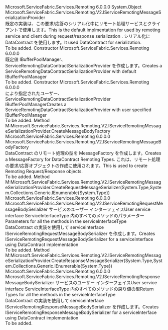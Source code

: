 <Type Name="ServiceRemotingDataContractSerializationProvider" FullName="Microsoft.ServiceFabric.Services.Remoting.V2.ServiceRemotingDataContractSerializationProvider">
  <TypeSignature Language="C#" Value="public class ServiceRemotingDataContractSerializationProvider : Microsoft.ServiceFabric.Services.Remoting.V2.IServiceRemotingMessageSerializationProvider" />
  <TypeSignature Language="ILAsm" Value=".class public auto ansi beforefieldinit ServiceRemotingDataContractSerializationProvider extends System.Object implements class Microsoft.ServiceFabric.Services.Remoting.V2.IServiceRemotingMessageSerializationProvider" />
  <TypeSignature Language="DocId" Value="T:Microsoft.ServiceFabric.Services.Remoting.V2.ServiceRemotingDataContractSerializationProvider" />
  <TypeSignature Language="VB.NET" Value="Public Class ServiceRemotingDataContractSerializationProvider&#xA;Implements IServiceRemotingMessageSerializationProvider" />
  <TypeSignature Language="F#" Value="type ServiceRemotingDataContractSerializationProvider = class&#xA;    interface IServiceRemotingMessageSerializationProvider" />
  <AssemblyInfo>
    <AssemblyName>Microsoft.ServiceFabric.Services.Remoting</AssemblyName>
    <AssemblyVersion>6.0.0.0</AssemblyVersion>
  </AssemblyInfo>
  <Base>
    <BaseTypeName>System.Object</BaseTypeName>
  </Base>
  <Interfaces>
    <Interface>
      <InterfaceName>Microsoft.ServiceFabric.Services.Remoting.V2.IServiceRemotingMessageSerializationProvider</InterfaceName>
    </Interface>
  </Interfaces>
  <Docs>
    <summary>
            <span data-ttu-id="9e603-101">既定の実装は、この<see cref="T:Microsoft.ServiceFabric.Services.Remoting.V2.IServiceRemotingMessageSerializationProvider" />要求/応答のシリアル化中にリモート処理サービスとクライアントで使用します。</span><span class="sxs-lookup"><span data-stu-id="9e603-101">This is the default implmentation  for <see cref="T:Microsoft.ServiceFabric.Services.Remoting.V2.IServiceRemotingMessageSerializationProvider" />used by remoting service and client during request/response serialization .</span></span> <span data-ttu-id="9e603-102">シリアル化に DataContract を使用します。</span><span class="sxs-lookup"><span data-stu-id="9e603-102">It used DataContract for serialization.</span></span>
            </summary>
    <remarks>To be added.</remarks>
  </Docs>
  <Members>
    <Member MemberName=".ctor">
      <MemberSignature Language="C#" Value="public ServiceRemotingDataContractSerializationProvider ();" />
      <MemberSignature Language="ILAsm" Value=".method public hidebysig specialname rtspecialname instance void .ctor() cil managed" />
      <MemberSignature Language="DocId" Value="M:Microsoft.ServiceFabric.Services.Remoting.V2.ServiceRemotingDataContractSerializationProvider.#ctor" />
      <MemberSignature Language="VB.NET" Value="Public Sub New ()" />
      <MemberType>Constructor</MemberType>
      <AssemblyInfo>
        <AssemblyName>Microsoft.ServiceFabric.Services.Remoting</AssemblyName>
        <AssemblyVersion>6.0.0.0</AssemblyVersion>
      </AssemblyInfo>
      <Parameters />
      <Docs>
        <summary>
            <span data-ttu-id="9e603-103">既定値 IBufferPoolManager、ServiceRemotingDataContractSerializationProvider を作成します。</span><span class="sxs-lookup"><span data-stu-id="9e603-103">Creates a ServiceRemotingDataContractSerializationProvider with default IBufferPoolManager</span></span> 
            </summary>
        <remarks>To be added.</remarks>
      </Docs>
    </Member>
    <Member MemberName=".ctor">
      <MemberSignature Language="C#" Value="public ServiceRemotingDataContractSerializationProvider (Microsoft.ServiceFabric.Services.Remoting.V2.Messaging.IBufferPoolManager bodyBufferPoolManager);" />
      <MemberSignature Language="ILAsm" Value=".method public hidebysig specialname rtspecialname instance void .ctor(class Microsoft.ServiceFabric.Services.Remoting.V2.Messaging.IBufferPoolManager bodyBufferPoolManager) cil managed" />
      <MemberSignature Language="DocId" Value="M:Microsoft.ServiceFabric.Services.Remoting.V2.ServiceRemotingDataContractSerializationProvider.#ctor(Microsoft.ServiceFabric.Services.Remoting.V2.Messaging.IBufferPoolManager)" />
      <MemberSignature Language="VB.NET" Value="Public Sub New (bodyBufferPoolManager As IBufferPoolManager)" />
      <MemberSignature Language="F#" Value="new Microsoft.ServiceFabric.Services.Remoting.V2.ServiceRemotingDataContractSerializationProvider : Microsoft.ServiceFabric.Services.Remoting.V2.Messaging.IBufferPoolManager -&gt; Microsoft.ServiceFabric.Services.Remoting.V2.ServiceRemotingDataContractSerializationProvider" Usage="new Microsoft.ServiceFabric.Services.Remoting.V2.ServiceRemotingDataContractSerializationProvider bodyBufferPoolManager" />
      <MemberType>Constructor</MemberType>
      <AssemblyInfo>
        <AssemblyName>Microsoft.ServiceFabric.Services.Remoting</AssemblyName>
        <AssemblyVersion>6.0.0.0</AssemblyVersion>
      </AssemblyInfo>
      <Parameters>
        <Parameter Name="bodyBufferPoolManager" Type="Microsoft.ServiceFabric.Services.Remoting.V2.Messaging.IBufferPoolManager" />
      </Parameters>
      <Docs>
        <param name="bodyBufferPoolManager"></param>
        <summary>
            <span data-ttu-id="9e603-104">により指定されたユーザー、ServiceRemotingDataContractSerializationProvider IBufferPoolManager</span><span class="sxs-lookup"><span data-stu-id="9e603-104">Creates a ServiceRemotingDataContractSerializationProvider with user specified IBufferPoolManager</span></span>
            </summary>
        <remarks>To be added.</remarks>
      </Docs>
    </Member>
    <Member MemberName="CreateMessageBodyFactory">
      <MemberSignature Language="C#" Value="public Microsoft.ServiceFabric.Services.Remoting.V2.IServiceRemotingMessageBodyFactory CreateMessageBodyFactory ();" />
      <MemberSignature Language="ILAsm" Value=".method public hidebysig newslot virtual instance class Microsoft.ServiceFabric.Services.Remoting.V2.IServiceRemotingMessageBodyFactory CreateMessageBodyFactory() cil managed" />
      <MemberSignature Language="DocId" Value="M:Microsoft.ServiceFabric.Services.Remoting.V2.ServiceRemotingDataContractSerializationProvider.CreateMessageBodyFactory" />
      <MemberSignature Language="VB.NET" Value="Public Function CreateMessageBodyFactory () As IServiceRemotingMessageBodyFactory" />
      <MemberSignature Language="F#" Value="abstract member CreateMessageBodyFactory : unit -&gt; Microsoft.ServiceFabric.Services.Remoting.V2.IServiceRemotingMessageBodyFactory&#xA;override this.CreateMessageBodyFactory : unit -&gt; Microsoft.ServiceFabric.Services.Remoting.V2.IServiceRemotingMessageBodyFactory" Usage="serviceRemotingDataContractSerializationProvider.CreateMessageBodyFactory " />
      <MemberType>Method</MemberType>
      <Implements>
        <InterfaceMember>M:Microsoft.ServiceFabric.Services.Remoting.V2.IServiceRemotingMessageSerializationProvider.CreateMessageBodyFactory</InterfaceMember>
      </Implements>
      <AssemblyInfo>
        <AssemblyName>Microsoft.ServiceFabric.Services.Remoting</AssemblyName>
        <AssemblyVersion>6.0.0.0</AssemblyVersion>
      </AssemblyInfo>
      <ReturnValue>
        <ReturnType>Microsoft.ServiceFabric.Services.Remoting.V2.IServiceRemotingMessageBodyFactory</ReturnType>
      </ReturnValue>
      <Parameters />
      <Docs>
        <summary>
            <span data-ttu-id="9e603-105">DataContract のリモート処理の型を MessageFactory を作成します。</span><span class="sxs-lookup"><span data-stu-id="9e603-105">Creates a MessageFactory for DataContract Remoting Types.</span></span> <span data-ttu-id="9e603-106">これは、リモート処理の要求/応答オブジェクトの作成に使用されます。</span><span class="sxs-lookup"><span data-stu-id="9e603-106">This is used to create Remoting Request/Response objects.</span></span>
            </summary>
        <returns />
        <remarks>To be added.</remarks>
      </Docs>
    </Member>
    <Member MemberName="CreateRequestMessageSerializer">
      <MemberSignature Language="C#" Value="public Microsoft.ServiceFabric.Services.Remoting.V2.IServiceRemotingRequestMessageBodySerializer CreateRequestMessageSerializer (Type serviceInterfaceType, System.Collections.Generic.IEnumerable&lt;Type&gt; requestBodyTypes);" />
      <MemberSignature Language="ILAsm" Value=".method public hidebysig newslot virtual instance class Microsoft.ServiceFabric.Services.Remoting.V2.IServiceRemotingRequestMessageBodySerializer CreateRequestMessageSerializer(class System.Type serviceInterfaceType, class System.Collections.Generic.IEnumerable`1&lt;class System.Type&gt; requestBodyTypes) cil managed" />
      <MemberSignature Language="DocId" Value="M:Microsoft.ServiceFabric.Services.Remoting.V2.ServiceRemotingDataContractSerializationProvider.CreateRequestMessageSerializer(System.Type,System.Collections.Generic.IEnumerable{System.Type})" />
      <MemberSignature Language="VB.NET" Value="Public Function CreateRequestMessageSerializer (serviceInterfaceType As Type, requestBodyTypes As IEnumerable(Of Type)) As IServiceRemotingRequestMessageBodySerializer" />
      <MemberSignature Language="F#" Value="abstract member CreateRequestMessageSerializer : Type * seq&lt;Type&gt; -&gt; Microsoft.ServiceFabric.Services.Remoting.V2.IServiceRemotingRequestMessageBodySerializer&#xA;override this.CreateRequestMessageSerializer : Type * seq&lt;Type&gt; -&gt; Microsoft.ServiceFabric.Services.Remoting.V2.IServiceRemotingRequestMessageBodySerializer" Usage="serviceRemotingDataContractSerializationProvider.CreateRequestMessageSerializer (serviceInterfaceType, requestBodyTypes)" />
      <MemberType>Method</MemberType>
      <Implements>
        <InterfaceMember>M:Microsoft.ServiceFabric.Services.Remoting.V2.IServiceRemotingMessageSerializationProvider.CreateRequestMessageSerializer(System.Type,System.Collections.Generic.IEnumerable{System.Type})</InterfaceMember>
      </Implements>
      <AssemblyInfo>
        <AssemblyName>Microsoft.ServiceFabric.Services.Remoting</AssemblyName>
        <AssemblyVersion>6.0.0.0</AssemblyVersion>
      </AssemblyInfo>
      <ReturnValue>
        <ReturnType>Microsoft.ServiceFabric.Services.Remoting.V2.IServiceRemotingRequestMessageBodySerializer</ReturnType>
      </ReturnValue>
      <Parameters>
        <Parameter Name="serviceInterfaceType" Type="System.Type" />
        <Parameter Name="requestBodyTypes" Type="System.Collections.Generic.IEnumerable&lt;System.Type&gt;" />
      </Parameters>
      <Docs>
        <param name="serviceInterfaceType"><span data-ttu-id="9e603-107">サービスのユーザー インターフェイス</span><span class="sxs-lookup"><span data-stu-id="9e603-107">User service interface</span></span></param>
        <param name="requestBodyTypes"><span data-ttu-id="9e603-108">ServiceInterfaceType 内のすべてのメソッドのパラメーター</span><span class="sxs-lookup"><span data-stu-id="9e603-108">Parameters for all the methods in the serviceInterfaceType</span></span></param>
        <summary>
            <span data-ttu-id="9e603-109">DataContract の実装を使用して serviceinterface IServiceRemotingRequestMessageBodySerializer を作成します。</span><span class="sxs-lookup"><span data-stu-id="9e603-109">Creates IServiceRemotingRequestMessageBodySerializer for a serviceInterface using DataContract implementation</span></span>
            </summary>
        <returns />
        <remarks>To be added.</remarks>
      </Docs>
    </Member>
    <Member MemberName="CreateResponseMessageSerializer">
      <MemberSignature Language="C#" Value="public Microsoft.ServiceFabric.Services.Remoting.V2.IServiceRemotingResponseMessageBodySerializer CreateResponseMessageSerializer (Type serviceInterfaceType, System.Collections.Generic.IEnumerable&lt;Type&gt; responseBodyTypes);" />
      <MemberSignature Language="ILAsm" Value=".method public hidebysig newslot virtual instance class Microsoft.ServiceFabric.Services.Remoting.V2.IServiceRemotingResponseMessageBodySerializer CreateResponseMessageSerializer(class System.Type serviceInterfaceType, class System.Collections.Generic.IEnumerable`1&lt;class System.Type&gt; responseBodyTypes) cil managed" />
      <MemberSignature Language="DocId" Value="M:Microsoft.ServiceFabric.Services.Remoting.V2.ServiceRemotingDataContractSerializationProvider.CreateResponseMessageSerializer(System.Type,System.Collections.Generic.IEnumerable{System.Type})" />
      <MemberSignature Language="VB.NET" Value="Public Function CreateResponseMessageSerializer (serviceInterfaceType As Type, responseBodyTypes As IEnumerable(Of Type)) As IServiceRemotingResponseMessageBodySerializer" />
      <MemberSignature Language="F#" Value="abstract member CreateResponseMessageSerializer : Type * seq&lt;Type&gt; -&gt; Microsoft.ServiceFabric.Services.Remoting.V2.IServiceRemotingResponseMessageBodySerializer&#xA;override this.CreateResponseMessageSerializer : Type * seq&lt;Type&gt; -&gt; Microsoft.ServiceFabric.Services.Remoting.V2.IServiceRemotingResponseMessageBodySerializer" Usage="serviceRemotingDataContractSerializationProvider.CreateResponseMessageSerializer (serviceInterfaceType, responseBodyTypes)" />
      <MemberType>Method</MemberType>
      <Implements>
        <InterfaceMember>M:Microsoft.ServiceFabric.Services.Remoting.V2.IServiceRemotingMessageSerializationProvider.CreateResponseMessageSerializer(System.Type,System.Collections.Generic.IEnumerable{System.Type})</InterfaceMember>
      </Implements>
      <AssemblyInfo>
        <AssemblyName>Microsoft.ServiceFabric.Services.Remoting</AssemblyName>
        <AssemblyVersion>6.0.0.0</AssemblyVersion>
      </AssemblyInfo>
      <ReturnValue>
        <ReturnType>Microsoft.ServiceFabric.Services.Remoting.V2.IServiceRemotingResponseMessageBodySerializer</ReturnType>
      </ReturnValue>
      <Parameters>
        <Parameter Name="serviceInterfaceType" Type="System.Type" />
        <Parameter Name="responseBodyTypes" Type="System.Collections.Generic.IEnumerable&lt;System.Type&gt;" />
      </Parameters>
      <Docs>
        <param name="serviceInterfaceType"><span data-ttu-id="9e603-110">サービスのユーザー インターフェイス</span><span class="sxs-lookup"><span data-stu-id="9e603-110">User service interface</span></span></param>
        <param name="responseBodyTypes"><span data-ttu-id="9e603-111">ServiceInterfaceType 内のすべてのメソッドの戻り値の型</span><span class="sxs-lookup"><span data-stu-id="9e603-111">Return Types for all the methods in the serviceInterfaceType</span></span></param>
        <summary>
            <span data-ttu-id="9e603-112">DataContract の実装を使用して serviceinterface IServiceRemotingResponseMessageBodySerializer を作成します。</span><span class="sxs-lookup"><span data-stu-id="9e603-112">Creates IServiceRemotingResponseMessageBodySerializer for a serviceInterface using DataContract implementation</span></span>
            </summary>
        <returns />
        <remarks>To be added.</remarks>
      </Docs>
    </Member>
  </Members>
</Type>
